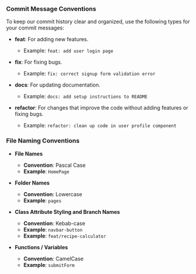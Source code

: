 

### Commit Message Conventions

To keep our commit history clear and organized, use the following types for your commit messages:

- **feat**: For adding new features.
  - Example: `feat: add user login page`

- **fix**: For fixing bugs.
  - Example: `fix: correct signup form validation error`

- **docs**: For updating documentation.
  - Example: `docs: add setup instructions to README`

- **refactor**: For changes that improve the code without adding features or fixing bugs.
  - Example: `refactor: clean up code in user profile component`

### File Naming Conventions

- **File Names**
  - **Convention**: Pascal Case
  - **Example**: `HomePage`

- **Folder Names**
  - **Convention**: Lowercase
  - **Example**: `pages`

- **Class Attribute Styling and Branch Names**
  - **Convention**: Kebab-case
  - **Example**: `navbar-button`
  - **Example**: `feat/recipe-calculator`

- **Functions / Variables**
  - **Convention**: CamelCase
  - **Example**: `submitForm`
